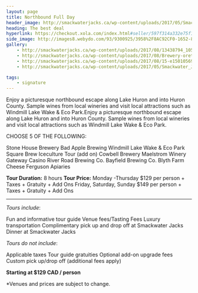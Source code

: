 ```yaml
---
layout: page
title: Northbound Full Day
header_image: http://smackwaterjacks.ca/wp-content/uploads/2017/05/Smackwater_Jacks_4.jpg-750x500.jpg 
heading: The best deal
hyperlink: https://checkout.xola.com/index.html#seller/597f314a332e75f1708b4568/experiences/597f72c1cf8b9caa378b465a
side_image: http://images8.webydo.com/93/9300925/3958%2F8AC92CF0-1652-8EE3-93EE-20591B2C8386.jpg
gallery:
    - http://smackwaterjacks.ca/wp-content/uploads/2017/08/13438794_1054575917941760_374107407933727832_n-750x500.jpg
    - http://smackwaterjacks.ca/wp-content/uploads/2017/08/Brewery-oretty-deblurred.jpg
    - http://smackwaterjacks.ca/wp-content/uploads/2017/08/15-e1501056981576.jpg
    - http://smackwaterjacks.ca/wp-content/uploads/2017/05/Smackwater_Jacks_4.jpg-750x500.jpg

tags:
    - signature
---
```


Enjoy a picturesque northbound escape along Lake Huron and into Huron County. Sample wines from local wineries and visit local attractions such as Windmill Lake Wake & Eco Park.Enjoy a picturesque northbound escape along Lake Huron and into Huron County. Sample wines from local wineries and visit local attractions such as Windmill Lake Wake & Eco Park.

CHOOSE 5 OF THE FOLLOWING: 
<p class="list no-padding">
<span><i class="fa fa-angle-right"></i> Stone House Brewery</span>
<span><i class="fa fa-angle-right"></i> Bad Apple Brewing</span>
<span><i class="fa fa-angle-right"></i> Windmill Lake Wake & Eco Park</span>
<span><i class="fa fa-angle-right"></i> Square Brew</span>
<span><i class="fa fa-angle-right"></i> Iceculture Tour (add on)</span>
<span><i class="fa fa-angle-right"></i> Cowbell Brewery</span>
<span><i class="fa fa-angle-right"></i> Maelstrom Winery</span>
<span><i class="fa fa-angle-right"></i> Gateway Casino</span>
<span><i class="fa fa-angle-right"></i> River Road Brewing Co.</span>
<span><i class="fa fa-angle-right"></i> Bayfield Brewing Co.</span>
<span><i class="fa fa-angle-right"></i> Blyth Farm Cheese</span>
<span><i class="fa fa-angle-right"></i> Ferguson Apiaries</span>
</p>

**Tour Duration:** 8 hours
**Tour Price:** Monday -Thursday $129 per person + Taxes + Gratuity + Add Ons 
Friday, Saturday, Sunday $149 per person + Taxes + Gratuity + Add Ons 

 ---

*Tours include*:
<p class="list list-circle no-padding">
    <span><i class="fa fa-circle"></i> Fun and informative tour guide</span>
    <span><i class="fa fa-circle"></i> Venue fees/Tasting Fees</span>
    <span><i class="fa fa-circle"></i> Luxury transportation</span>
    <span><i class="fa fa-circle"></i> Complimentary pick up and drop off at Smackwater Jacks</span>
    <span><i class="fa fa-circle"></i> Dinner at Smackwater Jacks</span>
</p>


*Tours do not include*:

<p class="list list-circle no-padding">
    <span><i class="fa fa-circle"></i>Applicable taxes</span>
    <span><i class="fa fa-circle"></i> Tour guide gratuities</span>
    <span><i class="fa fa-circle"></i> Optional add-on upgrade fees</span>
    <span><i class="fa fa-circle"></i> Custom pick up/drop off (additional fees apply)</span>
</p>
 

**Starting at $129 CAD / person**

*Venues and prices are subject to change.